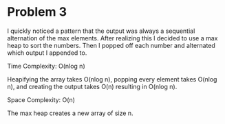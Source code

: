 # Problem 3

I quickly noticed a pattern that the output was always a sequential alternation of the max elements. After realizing this I decided to use a max heap to sort the numbers. Then I popped off each number and alternated which output I appended to.

Time Complexity: O(nlog n)

Heapifying the array takes O(nlog n), popping every element takes O(nlog n), and creating the output takes O(n) resulting in O(nlog n).

Space Complexity: O(n)

The max heap creates a new array of size n.
